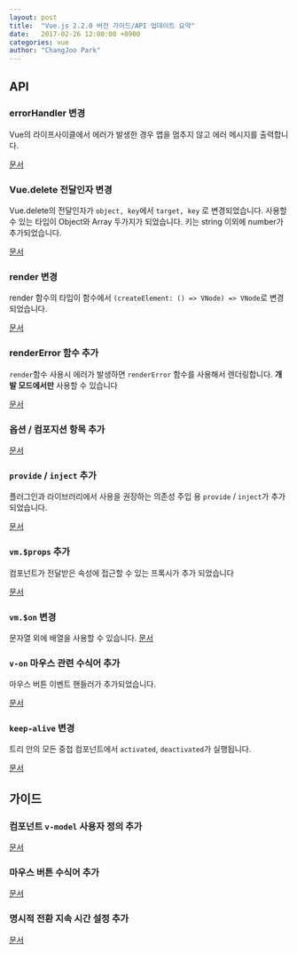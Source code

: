 ```yaml
---
layout: post
title:  "Vue.js 2.2.0 버전 가이드/API 업데이트 요약"
date:   2017-02-26 12:00:00 +0900
categories: vue
author: "ChangJoo Park"
---
```


## API

### errorHandler 변경

Vue의 라이프사이클에서 에러가 발생한 경우 앱을 멈추지 않고 에러 메시지를 출력합니다.

[문서](http://kr.vuejs.org/v2/api/#errorHandler)

### Vue.delete 전달인자 변경

Vue.delete의 전달인자가 `object, key`에서 `target, key` 로 변경되었습니다.
사용할 수 있는 타입이 Object와 Array 두가지가 되었습니다.
키는 string 이외에 number가 추가되었습니다.

[문서](http://kr.vuejs.org/v2/api/#Vue-delete)

### render 변경

render 함수의 타입이 함수에서 `(createElement: () => VNode) => VNode`로 변경되었습니다.

[문서](http://kr.vuejs.org/v2/api/#render)

### renderError 함수 추가

 `render`함수 사용시 에러가 발생하면 `renderError` 함수를 사용해서 렌더링합니다. **개발 모드에서만** 사용할 수 있습니다

[문서](http://kr.vuejs.org/v2/api/#renderError)

 ### 옵션 / 컴포지션 항목 추가

 [문서](http://kr.vuejs.org/v2/api/#옵션-컴포지션)

 ### `provide` / `inject` 추가

 플러그인과 라이브러리에서 사용을 권장하는 의존성 주입 용 `provide` / `inject`가 추가되었습니다.

[문서](http://kr.vuejs.org/v2/api/#provide-inject)

### `vm.$props` 추가

컴포넌트가 전달받은 속성에 접근할 수 있는 프록시가 추가 되었습니다

[문서](http://kr.vuejs.org/v2/api/#vm-props)

### `vm.$on` 변경

문자열 외에 배열을 사용할 수 있습니다.
[문서](http://kr.vuejs.org/v2/api/#vm-on)

### `v-on` 마우스 관련 수식어 추가

마우스 버튼 이벤트 핸들러가 추가되었습니다.

[문서](http://kr.vuejs.org/v2/api/#v-on)

### `keep-alive` 변경

<keep-alive> 트리 안의 모든 중첩 컴포넌트에서 `activated`, `deactivated`가 실행됩니다.

[문서](http://kr.vuejs.org/v2/api/#keep-alive)


## 가이드

### 컴포넌트 `v-model` 사용자 정의 추가

[문서](http://kr.vuejs.org/v2/guide/components.html#컴포넌트의-v-model-사용자-정의)

### 마우스 버튼 수식어 추가

[문서](http://kr.vuejs.org/v2/guide/events.html#마우스-버튼-수식어)

### 명시적 전환 지속 시간 설정 추가

[문서](http://kr.vuejs.org/v2/guide/transitions.html#명시적-전환-지속-시간)

